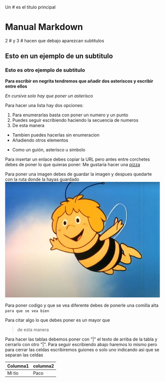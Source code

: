 Un # es el titulo principal 
# Manual Markdown
2 # y 3 # hacen que debajo aparezcan subtitulos
## Esto en un ejemplo de un subtitulo
### Esto es otro ejemplo de subtitulo

**Para escribir en negrita tendremos que añadir dos asteriscos y escribir entre ellos**

*En cursiva solo hay que poner un asterisco*

Para hacer una lista hay dos opciones:
1. Para enumerarlas basta con poner un numero y un punto
2. Puedes seguir escribiendo haciendo la secuencia de numeros
3. De esta manera
- Tambien puedes hacerlas sin enumeracion
- Añadiendo otros elementos
+ Como un guión, asterisco u simbolo

Para insertar un enlace debes copiar la URL pero antes entre corchetes debes de poner lo que quieras poner:
Me gustaria hacer una [pizza](https://www.recetasgratis.net/receta-de-pizza-casera-31391.html)

Para poner una imagen debes de guardar la imagen y despues quedarte con la ruta donde la hayas guardado
![La abeja maya es increible](./abejamaya.jpg "Abeja Maya")

Para poner codigo y que se vea diferente debes de ponerle una comilla alta  ` para que se vea bien`

Para citar algo lo que debes poner es un mayor que
> de esta manera
 

Para hacer las tablas debemos poner con "|" el texto de arriba de la tabla y cerrarlo con otro "|". Para seguir escribiendo abajo haremos lo mismo pero para cerrar las celdas escribiremos guiones o solo uno indicando asi que se separan las celdas

 | Columna1 | columna2 |
 |----------|----------|
 | Mi tio    | Paco



